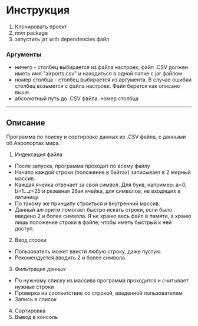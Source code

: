 
# Инструкция

1. Клонировать проект
2. mvn package
3. запустить jar with dependencies файл

### Аргументы

- ничего - столбец выбирается из файла настроек, файл .CSV должен иметь имя "airports.csv" и находиться в одной папке с jar файлом
- номер столбца - столбец выбирается из аргумента. В случае ошибки столбец возьмется с файла настроек. Файл берется как описано выше.
- абсолютный путь до .CSV файла, номер столбца

___
## Описание

Программа по поиску и сортировке данных из .CSV файла, с данными об Аэропортах мира. 

1. Индексация файла
- После запуска, программа проходит по всему файлу
- Начало каждой строки (положение в байтах) записывает в 2 мерный массив.
- Каждая ячейка отвечает за свой символ. Для букв, например: а=0, b=1...z=25 и резевная 26ая ячейка, для символов, не входящих в латиницу.
- По такому же принципу строиться и внутренний массив.
- Данный алгоритм помогает быстро искать строки, если было введено 2 и более символа. Я не храню весь файл в памяти, а храню лишь положение строки в файле, чтобы иметь быстрый к ней доступ.

2. Ввод строки
- Пользователь может ввести любую строку, даже пустую.
- Рекомендуется вводить 2 и более символа.
3. Фильтрация данных
- По нужному списку из массива программа проходится и считывает нужные строки
- Проверка на соответствие со строкой, введенной пользователем
- Запись в список
4. Сортировка
5. Вывод в консоль
